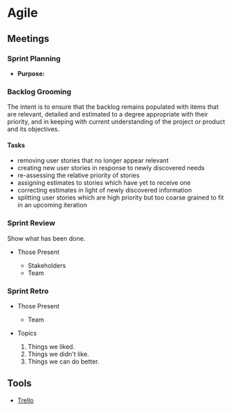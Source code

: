 # Agile

## Meetings

### Sprint Planning

-   **Purpose:**

### Backlog Grooming

The intent is to ensure that the backlog remains populated with items that are relevant, detailed and estimated to a degree appropriate with their priority, and in keeping with current understanding of the project or product and its objectives.

#### Tasks

-   removing user stories that no longer appear relevant
-   creating new user stories in response to newly discovered needs
-   re-assessing the relative priority of stories
-   assigning estimates to stories which have yet to receive one
-   correcting estimates in light of newly discovered information
-   splitting user stories which are high priority but too coarse grained to fit in an upcoming iteration

### Sprint Review

Show what has been done.

-   Those Present

    -   Stakeholders
    -   Team

### Sprint Retro

-   Those Present

    -   Team

-   Topics

    1.  Things we liked.
    1.  Things we didn't like.
    1.  Things we can do better.

## Tools

-   [Trello](https://trello.com)
